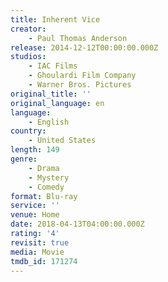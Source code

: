 ```yaml
---
title: Inherent Vice
creator:
    - Paul Thomas Anderson
release: 2014-12-12T00:00:00.000Z
studios:
    - IAC Films
    - Ghoulardi Film Company
    - Warner Bros. Pictures
original_title: ''
original_language: en
language:
    - English
country:
    - United States
length: 149
genre:
    - Drama
    - Mystery
    - Comedy
format: Blu-ray
service: ''
venue: Home
date: 2018-04-13T04:00:00.000Z
rating: '4'
revisit: true
media: Movie
tmdb_id: 171274
---
```



